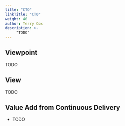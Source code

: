 ```yaml
---
title: "CTO"
linkTitle: "CTO"
weight: 40
author: Terry Cox
description: >-
     "TODO"
---
```

## Viewpoint
TODO

## View
TODO

## Value Add from Continuous Delivery

- TODO
